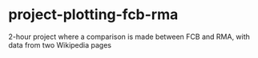 # project-plotting-fcb-rma
2-hour project where a comparison is made between FCB and RMA, with data from two Wikipedia pages
